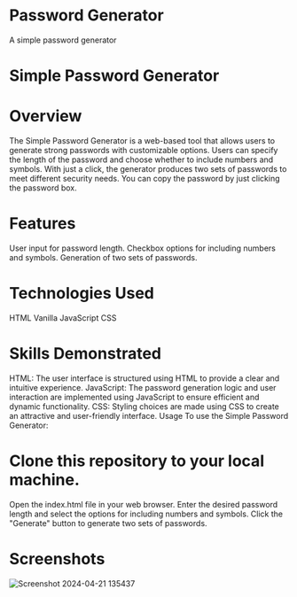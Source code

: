 # Password Generator
 A simple password generator

# Simple Password Generator
# Overview
The Simple Password Generator is a web-based tool that allows users to generate strong passwords with customizable options. Users can specify the length of the password and choose whether to include numbers and symbols. With just a click, the generator produces two sets of passwords to meet different security needs. You can copy the password by just clicking the password box.

# Features
User input for password length.
Checkbox options for including numbers and symbols.
Generation of two sets of passwords.

# Technologies Used
HTML
Vanilla JavaScript
CSS

# Skills Demonstrated
HTML: The user interface is structured using HTML to provide a clear and intuitive experience.
JavaScript: The password generation logic and user interaction are implemented using JavaScript to ensure efficient and dynamic functionality.
CSS: Styling choices are made using CSS to create an attractive and user-friendly interface.
Usage
To use the Simple Password Generator:

# Clone this repository to your local machine.
Open the index.html file in your web browser.
Enter the desired password length and select the options for including numbers and symbols.
Click the "Generate" button to generate two sets of passwords.

# Screenshots
![Screenshot 2024-04-21 135437](https://github.com/ShamBB/Password-Generator/assets/26355647/f76cd997-55ab-4e1c-82e2-a88cc3d2c30a)

